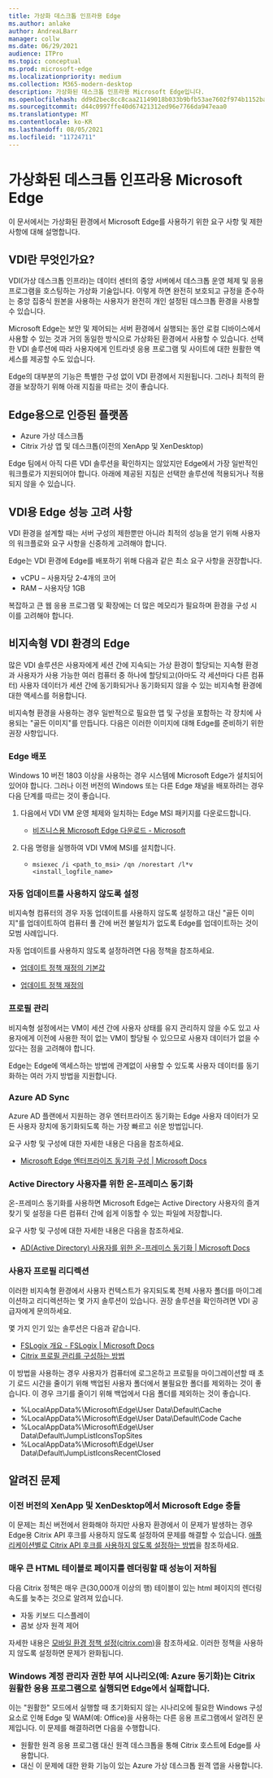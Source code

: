 ```yaml
---
title: 가상화 데스크톱 인프라용 Edge
ms.author: anlake
author: AndreaLBarr
manager: collw
ms.date: 06/29/2021
audience: ITPro
ms.topic: conceptual
ms.prod: microsoft-edge
ms.localizationpriority: medium
ms.collection: M365-modern-desktop
description: 가상화된 데스크톱 인프라용 Microsoft Edge입니다.
ms.openlocfilehash: dd9d2bec8cc8caa21149018b033b9bfb53ae7602f974b1152ba91ddbb7cdbab0
ms.sourcegitcommit: d44c0997ffe40d67421312ed96e7766da947eaa0
ms.translationtype: MT
ms.contentlocale: ko-KR
ms.lasthandoff: 08/05/2021
ms.locfileid: "11724711"
---
```

# <a name="microsoft-edge-for-virtualized-desktop-infrastructure"></a>가상화된 데스크톱 인프라용 Microsoft Edge

이 문서에서는 가상화된 환경에서 Microsoft Edge를 사용하기 위한 요구 사항 및 제한 사항에 대해 설명합니다.

## <a name="what-is-vdi"></a>VDI란 무엇인가요?

VDI(가상 데스크톱 인프라)는 데이터 센터의 중앙 서버에서 데스크톱 운영 체제 및 응용 프로그램을 호스팅하는 가상화 기술입니다. 이렇게 하면 완전히 보호되고 규정을 준수하는 중앙 집중식 원본을 사용하는 사용자가 완전히 개인 설정된 데스크톱 환경을 사용할 수 있습니다.

Microsoft Edge는 보안 및 제어되는 서버 환경에서 실행되는 동안 로컬 디바이스에서 사용할 수 있는 것과 거의 동일한 방식으로 가상화된 환경에서 사용할 수 있습니다. 선택한 VDI 솔루션에 따라 사용자에게 인트라넷 응용 프로그램 및 사이트에 대한 원활한 액세스를 제공할 수도 있습니다.

Edge의 대부분의 기능은 특별한 구성 없이 VDI 환경에서 지원됩니다. 그러나 최적의 환경을 보장하기 위해 아래 지침을 따르는 것이 좋습니다.

## <a name="platforms-certified-for-edge"></a>Edge용으로 인증된 플랫폼

- Azure 가상 데스크톱
- Citrix 가상 앱 및 데스크톱(이전의 XenApp 및 XenDesktop)

Edge 팀에서 아직 다른 VDI 솔루션을 확인하지는 않았지만 Edge에서 가장 일반적인 워크플로가 지원되어야 합니다. 아래에 제공된 지침은 선택한 솔루션에 적용되거나 적용되지 않을 수 있습니다.

## <a name="edge-on-vdi-performance-considerations"></a>VDI용 Edge 성능 고려 사항

VDI 환경을 설계할 때는 서버 구성의 제한뿐만 아니라 최적의 성능을 얻기 위해 사용자의 워크플로와 요구 사항을 신중하게 고려해야 합니다.

Edge는 VDI 환경에 Edge를 배포하기 위해 다음과 같은 최소 요구 사항을 권장합니다.

- vCPU – 사용자당 2-4개의 코어
- RAM – 사용자당 1GB

복잡하고 큰 웹 응용 프로그램 및 확장에는 더 많은 메모리가 필요하며 환경을 구성 시 이를 고려해야 합니다.

## <a name="edge-on-non-persisted-vdi-environments"></a>비지속형 VDI 환경의 Edge

많은 VDI 솔루션은 사용자에게 세션 간에 지속되는 가상 환경이 할당되는 지속형 환경과 사용자가 사용 가능한 여러 컴퓨터 중 하나에 할당되고(아마도 각 세션마다 다른 컴퓨터) 사용자 데이터가 세션 간에 동기화되거나 동기화되지 않을 수 있는 비지속형 환경에 대한 액세스를 허용합니다.

비지속형 환경을 사용하는 경우 일반적으로 필요한 앱 및 구성을 포함하는 각 장치에 사용되는 "골든 이미지"를 만듭니다. 다음은 이러한 이미지에 대해 Edge를 준비하기 위한 권장 사항입니다.

### <a name="deploy-edge"></a>Edge 배포

Windows 10 버전 1803 이상을 사용하는 경우 시스템에 Microsoft Edge가 설치되어 있어야 합니다. 그러나 이전 버전의 Windows 또는 다른 Edge 채널을 배포하려는 경우 다음 단계를 따르는 것이 좋습니다.

1. 다음에서 VDI VM 운영 체제와 일치하는 Edge MSI 패키지를 다운로드합니다.

    - [비즈니스용 Microsoft Edge 다운로드 - Microsoft](https://www.microsoft.com/edge/business/download)

2. 다음 명령을 실행하여 VDI VM에 MSI를 설치합니다.

    - `msiexec /i <path_to_msi> /qn /norestart /l*v <install_logfile_name>`

### <a name="disable-automatic-updates"></a>자동 업데이트를 사용하지 않도록 설정

비지속형 컴퓨터의 경우 자동 업데이트를 사용하지 않도록 설정하고 대신 "골든 이미지"를 업데이트하여 컴퓨터 풀 간에 버전 불일치가 없도록 Edge를 업데이트하는 것이 모범 사례입니다.

자동 업데이트를 사용하지 않도록 설정하려면 다음 정책을 참조하세요.

- [업데이트 정책 재정의 기본값](/deployedge/microsoft-edge-update-policies#updatedefault)

- [업데이트 정책 재정의](/deployedge/microsoft-edge-update-policies#update)

### <a name="profile-management"></a>프로필 관리

비지속형 설정에서는 VM이 세션 간에 사용자 상태를 유지 관리하지 않을 수도 있고 사용자에게 이전에 사용한 적이 없는 VM이 할당될 수 있으므로 사용자 데이터가 없을 수 있다는 점을 고려해야 합니다.

Edge는 Edge에 액세스하는 방법에 관계없이 사용할 수 있도록 사용자 데이터를 동기화하는 여러 가지 방법을 지원합니다.

### <a name="azure-ad-sync"></a>Azure AD Sync

Azure AD 플랜에서 지원하는 경우 엔터프라이즈 동기화는 Edge 사용자 데이터가 모든 사용자 장치에 동기화되도록 하는 가장 빠르고 쉬운 방법입니다.  

요구 사항 및 구성에 대한 자세한 내용은 다음을 참조하세요.  

- [Microsoft Edge 엔터프라이즈 동기화 구성 | Microsoft Docs](/deployedge/microsoft-edge-enterprise-sync)

### <a name="on-premise-sync-for-active-directory-users"></a>Active Directory 사용자를 위한 온-프레미스 동기화

온-프레미스 동기화를 사용하면 Microsoft Edge는 Active Directory 사용자의 즐겨찾기 및 설정을 다른 컴퓨터 간에 쉽게 이동할 수 있는 파일에 저장합니다.  

요구 사항 및 구성에 대한 자세한 내용은 다음을 참조하세요.  

- [AD(Active Directory) 사용자를 위한 온-프레미스 동기화 | Microsoft Docs](/deployedge/microsoft-edge-on-premises-sync)

### <a name="user-profile-redirection"></a>사용자 프로필 리디렉션  

이러한 비지속형 환경에서 사용자 컨텍스트가 유지되도록 전체 사용자 폴더를 마이그레이션하고 리디렉션하는 몇 가지 솔루션이 있습니다. 권장 솔루션을 확인하려면 VDI 공급자에게 문의하세요.

몇 가지 인기 있는 솔루션은 다음과 같습니다.

- [FSLogix 개요 - FSLogix | Microsoft Docs](/fslogix/overview)
- [Citrix 프로필 관리를 구성하는 방법](https://support.citrix.com/article/CTX222893)

이 방법을 사용하는 경우 사용자가 컴퓨터에 로그온하고 프로필을 마이그레이션할 때 초기 로드 시간을 줄이기 위해 백업된 사용자 폴더에서 불필요한 폴더를 제외하는 것이 좋습니다. 이 경우 크기를 줄이기 위해 백업에서 다음 폴더를 제외하는 것이 좋습니다.

- %LocalAppData%\Microsoft\Edge\User Data\Default\Cache
- %LocalAppData%\Microsoft\Edge\User Data\Default\Code Cache
- %LocalAppData%\Microsoft\Edge\User Data\Default\JumpListIconsTopSites
- %LocalAppData%\Microsoft\Edge\User Data\Default\JumpListIconsRecentClosed

## <a name="known-issues"></a>알려진 문제

### <a name="microsoft-edge-crashes-in-older-versions-of-xenapp-and-xendesktop"></a>이전 버전의 XenApp 및 XenDesktop에서 Microsoft Edge 충돌

이 문제는 최신 버전에서 완화해야 하지만 사용자 환경에서 이 문제가 발생하는 경우 Edge용 Citrix API 후크를 사용하지 않도록 설정하여 문제를 해결할 수 있습니다. [애플리케이션별로 Citrix API 후크를 사용하지 않도록 설정하는 방법](https://support.citrix.com/article/CTX107825)을 참조하세요.

### <a name="degraded-performance-when-rendering-pages-with-exceptionally-large-html-tables"></a>매우 큰 HTML 테이블로 페이지를 렌더링할 때 성능이 저하됨

다음 Citrix 정책은 매우 큰(30,000개 이상의 행) 테이블이 있는 html 페이지의 렌더링 속도를 늦추는 것으로 알려져 있습니다.

- 자동 키보드 디스플레이
- 콤보 상자 원격 제어

자세한 내용은 [모바일 환경 정책 설정(citrix.com)](https://docs.citrix.com/citrix-virtual-apps-desktops/policies/reference/ica-policy-settings/mobile-experience-policy-settings.html)을 참조하세요. 이러한 정책을 사용하지 않도록 설정하면 문제가 완화됩니다.

### <a name="windows-account-manager-authorization-scenarios-ie--azure-sync-fail-in-edge-when-run-as-a-citrix-seamless-application"></a>Windows 계정 관리자 권한 부여 시나리오(예: Azure 동기화)는 Citrix 원활한 응용 프로그램으로 실행되면 Edge에서 실패합니다.

이는 "원활한" 모드에서 실행할 때 초기화되지 않는 시나리오에 필요한 Windows 구성 요소로 인해 Edge 및 WAM(예: Office)을 사용하는 다른 응용 프로그램에서 알려진 문제입니다. 이 문제를 해결하려면 다음을 수행합니다.

- 원활한 원격 응용 프로그램 대신 원격 데스크톱을 통해 Citrix 호스트에 Edge를 사용합니다.
- 대신 이 문제에 대한 완화 기능이 있는 Azure 가상 데스크톱 원격 앱을 사용합니다.
